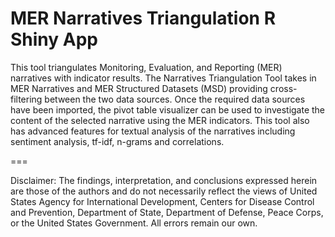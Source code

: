 # MER Narratives Triangulation R Shiny App

This tool triangulates Monitoring, Evaluation, and Reporting (MER) narratives with indicator results.
The Narratives Triangulation Tool takes in MER Narratives and MER Structured Datasets (MSD) providing cross-filtering between the two data sources.
Once the required data sources have been imported, the pivot table visualizer can be used to investigate the content of the selected narrative using the MER indicators.
This tool also has advanced features for textual analysis of the narratives including sentiment analysis, tf-idf, n-grams and correlations.

===

Disclaimer: The findings, interpretation, and conclusions expressed herein are those of the authors and do not necessarily reflect the views of United States Agency for International Development, Centers for Disease Control and Prevention, Department of State, Department of Defense, Peace Corps, or the United States Government. All errors remain our own.
